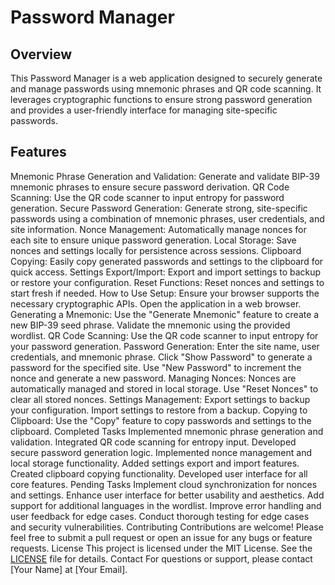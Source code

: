 # Password Manager
## Overview
This Password Manager is a web application designed to securely generate and manage passwords using mnemonic phrases and QR code scanning. It leverages cryptographic functions to ensure strong password generation and provides a user-friendly interface for managing site-specific passwords.

## Features
Mnemonic Phrase Generation and Validation: Generate and validate BIP-39 mnemonic phrases to ensure secure password derivation.
QR Code Scanning: Use the QR code scanner to input entropy for password generation.
Secure Password Generation: Generate strong, site-specific passwords using a combination of mnemonic phrases, user credentials, and site information.
Nonce Management: Automatically manage nonces for each site to ensure unique password generation.
Local Storage: Save nonces and settings locally for persistence across sessions.
Clipboard Copying: Easily copy generated passwords and settings to the clipboard for quick access.
Settings Export/Import: Export and import settings to backup or restore your configuration.
Reset Functions: Reset nonces and settings to start fresh if needed.
How to Use
Setup:
Ensure your browser supports the necessary cryptographic APIs.
Open the application in a web browser.
Generating a Mnemonic:
Use the "Generate Mnemonic" feature to create a new BIP-39 seed phrase.
Validate the mnemonic using the provided wordlist.
QR Code Scanning:
Use the QR code scanner to input entropy for your password generation.
Password Generation:
Enter the site name, user credentials, and mnemonic phrase.
Click "Show Password" to generate a password for the specified site.
Use "New Password" to increment the nonce and generate a new password.
Managing Nonces:
Nonces are automatically managed and stored in local storage.
Use "Reset Nonces" to clear all stored nonces.
Settings Management:
Export settings to backup your configuration.
Import settings to restore from a backup.
Copying to Clipboard:
Use the "Copy" feature to copy passwords and settings to the clipboard.
Completed Tasks
Implemented mnemonic phrase generation and validation.
Integrated QR code scanning for entropy input.
Developed secure password generation logic.
Implemented nonce management and local storage functionality.
Added settings export and import features.
Created clipboard copying functionality.
Developed user interface for all core features.
Pending Tasks
Implement cloud synchronization for nonces and settings.
Enhance user interface for better usability and aesthetics.
Add support for additional languages in the wordlist.
Improve error handling and user feedback for edge cases.
Conduct thorough testing for edge cases and security vulnerabilities.
Contributing
Contributions are welcome! Please feel free to submit a pull request or open an issue for any bugs or feature requests.
License
This project is licensed under the MIT License. See the [LICENSE](LICENSE) file for details.
Contact
For questions or support, please contact [Your Name] at [Your Email].